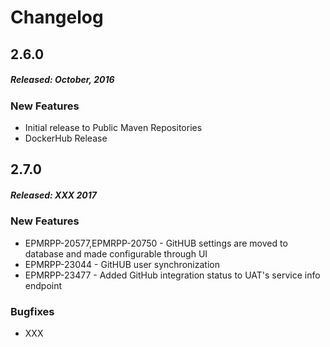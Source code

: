 # Changelog

## 2.6.0
##### Released: October, 2016

### New Features

* Initial release to Public Maven Repositories
* DockerHub Release 


## 2.7.0
##### Released: XXX 2017

### New Features

* EPMRPP-20577,EPMRPP-20750 - GitHUB settings are moved to database and made configurable through UI
* EPMRPP-23044 - GitHUB user synchronization
* EPMRPP-23477 - Added GitHub integration status to UAT's service info endpoint

### Bugfixes

* XXX


